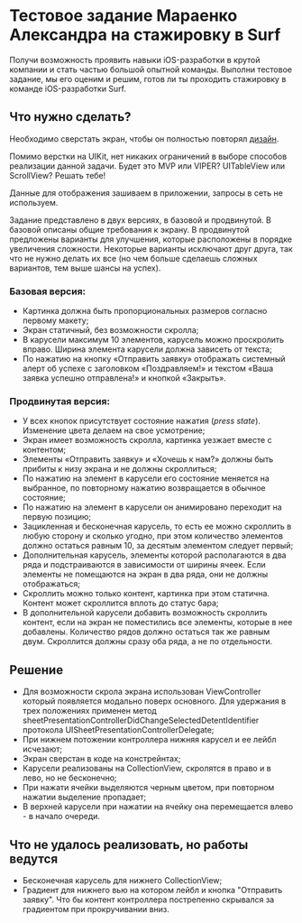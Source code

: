 # Тестовое задание Мараенко Александра на стажировку в Surf

Получи возможность проявить навыки iOS-разработки в крутой компании и стать частью большой опытной команды. Выполни тестовое задание, мы его оценим и решим, готов ли ты проходить стажировку в команде iOS-разработки Surf. 

## Что нужно сделать?

Необходимо сверстать экран, чтобы он полностью повторял [дизайн](https://www.figma.com/file/S4ucVLUHYc0vLg2p1Xnart/IOS-%D1%81%D1%82%D0%B0%D0%B6%D0%B8%D1%80%D0%BE%D0%B2%D0%BA%D0%B0?node-id=45%3A77&t=N4eUtEGJu7LxSAnC-1). 

Помимо верстки на UIKit, нет никаких ограничений в выборе способов реализации данной задачи. Будет это MVP или VIPER? UITableView или ScrollView? Решать тебе! 

Данные для отображения зашиваем в приложении, запросы в сеть не используем.

Задание представлено в двух версиях, в базовой и продвинутой. В базовой описаны общие требования к экрану. В продвинутой предложены варианты для улучшения, которые расположены в порядке увеличения сложности. Некоторые варианты исключают друг друга, так что не нужно делать их все (но чем больше сделаешь сложных вариантов, тем выше шансы на успех).

### Базовая версия:

- Картинка должна быть пропорциональных размеров согласно первому макету;
- Экран статичный, без возможности скролла;
- В карусели максимум 10 элементов, карусель можно проскролить вправо. Ширина элемента карусели должна зависеть от текста;
- По нажатию на кнопку «Отправить заявку» отображать системный алерт об успехе с заголовком «Поздравляем!» и текстом «Ваша заявка успешно отправлена!» и кнопкой «Закрыть».

### Продвинутая версия:

- У всех кнопок присутствует состояние нажатия (*press state*). Изменение цвета делаем на свое усмотрение;
- Экран имеет возможность скролла, картинка уезжает вместе с контентом;
- Элементы «Отправить заявку» и «Хочешь к нам?» должны быть прибиты к низу экрана и не должны скроллиться;
- По нажатию на элемент в карусели его состояние меняется на выбранное, по повторному нажатию возвращается в обычное состояние;
- По нажатию на элемент в карусели он анимировано переходит на первую позицию;
- Зацикленная и бесконечная карусель, то есть ее можно скроллить в любую сторону и сколько угодно, при этом количество элементов должно остаться равным 10, за десятым элементом следует первый;
- Дополнительная карусель, элементы которой располагаются в два ряда и подстраиваются в зависимости от ширины ячеек. Если элементы не помещаются на экран в два ряда, они не должны отображаться;
- Скроллить можно только контент, картинка при этом статична. Контент может скроллится вплоть до статус бара;
- В дополнительной карусели добавить возможность скроллить контент, если на экран не поместились все элементы, которые в нее добавлены. Количество рядов должно остаться так же равным двум. Скроллится должны сразу оба ряда, а не по отдельности.

## Решение

- Для возможности скрола экрана использован ViewController который появляется модально поверх основного. Для удержания в трех положениях применен метод sheetPresentationControllerDidChangeSelectedDetentIdentifier протокола UISheetPresentationControllerDelegate;
- При нижнем потожении контроллера нижняя карусел и ее лейбл исчезают;
- Экран сверстан в коде на констрейнтах;
- Карусели реализованы на CollectionView, скролятся в право и в лево, но не бесконечно;
- При нажати ячейки выделяются черным цветом, при повторном нажатии выделение пропадает;
- В верхней карусели при нажатии на ячейку она перемещается влево - в начало очереди.

## Что не удалось реализовать, но работы ведутся

- Бесконечная карусель для нижнего CollectionView;
- Градиент для нижнего вью на котором лейбл и кнопка "Отправить заявку". Что бы контент контроллера пострепенно скрывался за градиентом при прокручивании вниз.
